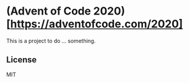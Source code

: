 # (Advent of Code 2020)[https://adventofcode.com/2020]

This is a project to do ... something.

## License

MIT


